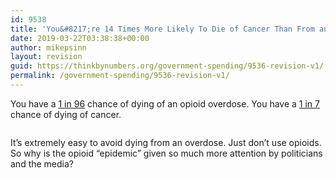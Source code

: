 ```yaml
---
id: 9538
title: 'You&#8217;re 14 Times More Likely To Die of Cancer Than From an Opioid Overdose'
date: 2019-03-22T03:38:38+00:00
author: mikepsinn
layout: revision
guid: https://thinkbynumbers.org/government-spending/9536-revision-v1/
permalink: /government-spending/9536-revision-v1/
---
```

You have a [1 in 96](https://www.npr.org/2019/01/14/684695273/report-americans-are-now-more-likely-to-die-of-an-opioid-overdose-than-on-the-ro) chance of dying of an opioid overdose. You have a [1 in 7](https://www.npr.org/2019/01/14/684695273/report-americans-are-now-more-likely-to-die-of-an-opioid-overdose-than-on-the-ro) chance of dying of cancer. <figure class="wp-block-image">

<img src="https://i0.wp.com/thinkbynumbers.org/wp-content/uploads/2019/03/opioid-overdose-vs-cancer-graph.png?w=1200&#038;ssl=1" alt="" class="wp-image-9537" srcset="https://i0.wp.com/thinkbynumbers.org/wp-content/uploads/2019/03/opioid-overdose-vs-cancer-graph.png?w=399&ssl=1 399w, https://i0.wp.com/thinkbynumbers.org/wp-content/uploads/2019/03/opioid-overdose-vs-cancer-graph.png?resize=289%2C300&ssl=1 289w, https://i0.wp.com/thinkbynumbers.org/wp-content/uploads/2019/03/opioid-overdose-vs-cancer-graph.png?resize=480%2C498&ssl=1 480w" sizes="(max-width: 399px) 100vw, 399px" data-recalc-dims="1" /> </figure> 

It&#8217;s extremely easy to avoid dying from an overdose. Just don&#8217;t use opioids.  
So why is the opioid &#8220;epidemic&#8221; given so much more attention by politicians and the media?
